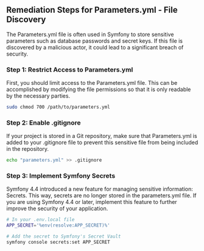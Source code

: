 

## Remediation Steps for Parameters.yml - File Discovery

The Parameters.yml file is often used in Symfony to store sensitive parameters such as database passwords and secret keys. If this file is discovered by a malicious actor, it could lead to a significant breach of security. 

### Step 1: Restrict Access to Parameters.yml

First, you should limit access to the Parameters.yml file. This can be accomplished by modifying the file permissions so that it is only readable by the necessary parties.

```bash
sudo chmod 700 /path/to/parameters.yml
```

### Step 2: Enable .gitignore 

If your project is stored in a Git repository, make sure that Parameters.yml is added to your .gitignore file to prevent this sensitive file from being included in the repository.

```bash
echo "parameters.yml" >> .gitignore
```

### Step 3: Implement Symfony Secrets

Symfony 4.4 introduced a new feature for managing sensitive information: Secrets. This way, secrets are no longer stored in the parameters.yml file. If you are using Symfony 4.4 or later, implement this feature to further improve the security of your application.

```bash
# In your .env.local file
APP_SECRET='%env(resolve:APP_SECRET)%'

# Add the secret to Symfony's Secret Vault
symfony console secrets:set APP_SECRET
```